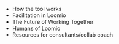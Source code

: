 * How the tool works
* Facilitation in Loomio
* The Future of Working Together
* Humans of Loomio
* Resources for consultants/collab coach

